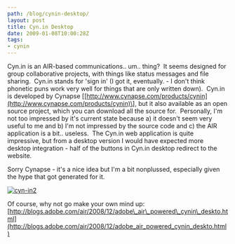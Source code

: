```yaml
---
path: /blog/cynin-desktop/
layout: post
title: Cyn.in Desktop
date: 2009-01-08T10:00:28Z
tags:
- cynin
---
```




Cyn.in is an AIR-based communications.. um.. thing?  It seems designed for group collaborative projects, with things like status messages and file sharing.  Cyn.in stands for 'sign in' (I got it, eventually. - I don't think phonetic puns work very well for things that are only written down).  Cyn.in is developed by Cynapse \[[http://www.cynapse.com/products/cynin](http://www.cynapse.com/products/cynin)\], but it also available as an open source project, which you can download all the source for.  Personally, I'm not too impressed by it's current state because a) it doesn't seem very useful to me and b) I'm not impressed by the source code and c) the AIR application is a bit.. useless.  The Cyn.in web application is quite impressive, but from a desktop version I would have expected more desktop integration - half of the buttons in Cyn.in desktop redirect to the website.

Sorry Cynapse - it's a nice idea but I'm a bit nonplussed, especially given the hype that got generated for it.

[![cyn-in2](http://uploads.psyked.co.uk/2009/01/cyn-in2.jpg "cyn-in2")](http://blogs.adobe.com/air/2008/12/adobe_air_powered_cynin_deskto.html)

Of course, why not go make your own mind up:[](http://blogs.adobe.com/air/2008/12/adobe_air_powered_cynin_deskto.html)[http://blogs.adobe.com/air/2008/12/adobe\_air\_powered\_cynin\_deskto.html](http://blogs.adobe.com/air/2008/12/adobe_air_powered_cynin_deskto.html)